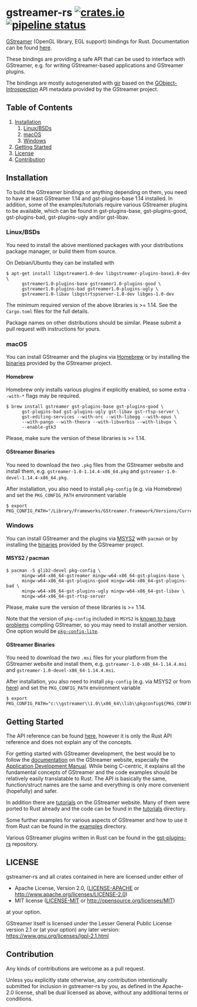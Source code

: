 # gstreamer-rs [![crates.io](https://img.shields.io/crates/v/gstreamer-gl-egl.svg)](https://crates.io/crates/gstreamer-gl-egl) [![pipeline status](https://gitlab.freedesktop.org/gstreamer/gstreamer-rs/badges/master/pipeline.svg)](https://gitlab.freedesktop.org/gstreamer/gstreamer-rs/commits/master)

[GStreamer](https://gstreamer.freedesktop.org/) (OpenGL library, EGL support)
bindings for Rust.  Documentation can be found
[here](https://slomo.pages.freedesktop.org/rustdocs/gstreamer/gstreamer_gl_egl/).

These bindings are providing a safe API that can be used to interface with
GStreamer, e.g. for writing GStreamer-based applications and GStreamer plugins.

The bindings are mostly autogenerated with [gir](https://github.com/gtk-rs/gir/)
based on the [GObject-Introspection](https://wiki.gnome.org/Projects/GObjectIntrospection/)
API metadata provided by the GStreamer project.

## Table of Contents
1. [Installation](#installation)
   1. [Linux/BSDs](#installation-linux)
   1. [macOS](#installation-macos)
   1. [Windows](#installation-windows)
1. [Getting Started](#getting-started)
1. [License](#license)
1. [Contribution](#contribution)

<a name="installation"/>

## Installation

To build the GStreamer bindings or anything depending on them, you
need to have at least GStreamer 1.14 and gst-plugins-base 1.14
installed. In addition, some of the examples/tutorials require various
GStreamer plugins to be available, which can be found in
gst-plugins-base, gst-plugins-good, gst-plugins-bad, gst-plugins-ugly
and/or gst-libav.

<a name="installation-linux"/>

### Linux/BSDs

You need to install the above mentioned packages with your distributions
package manager, or build them from source.

On Debian/Ubuntu they can be installed with

```console
$ apt-get install libgstreamer1.0-dev libgstreamer-plugins-base1.0-dev \
      gstreamer1.0-plugins-base gstreamer1.0-plugins-good \
      gstreamer1.0-plugins-bad gstreamer1.0-plugins-ugly \
      gstreamer1.0-libav libgstrtspserver-1.0-dev libges-1.0-dev
```

The minimum required version of the above libraries is >= 1.14. See
the `Cargo.toml` files for the full details.

Package names on other distributions should be similar.
Please submit a pull request with instructions for yours.

<a name="installation-macos"/>

### macOS

You can install GStreamer and the plugins via [Homebrew](https://brew.sh/) or
by installing the [binaries](https://gstreamer.freedesktop.org/data/pkg/osx/)
provided by the GStreamer project.

#### Homebrew

Homebrew only installs various plugins if explicitly enabled, so some extra
`--with-*` flags may be required.

```console
$ brew install gstreamer gst-plugins-base gst-plugins-good \
      gst-plugins-bad gst-plugins-ugly gst-libav gst-rtsp-server \
      gst-editing-services --with-orc --with-libogg --with-opus \
      --with-pango --with-theora --with-libvorbis --with-libvpx \
      --enable-gtk3
```

Please, make sure the version of these libraries is >= 1.14.

#### GStreamer Binaries

You need to download the *two* `.pkg` files from the GStreamer website and
install them, e.g. `gstreamer-1.0-1.14.4-x86_64.pkg` and
`gstreamer-1.0-devel-1.14.4-x86_64.pkg`.

After installation, you also need to install `pkg-config` (e.g. via Homebrew)
and set the `PKG_CONFIG_PATH` environment variable

```console
$ export PKG_CONFIG_PATH="/Library/Frameworks/GStreamer.framework/Versions/Current/lib/pkgconfig${PKG_CONFIG_PATH:+:$PKG_CONFIG_PATH}"
```

<a name="installation-windows"/>

### Windows

You can install GStreamer and the plugins via [MSYS2](http://www.msys2.org/)
with `pacman` or by installing the
[binaries](https://gstreamer.freedesktop.org/data/pkg/windows/) provided by
the GStreamer project.

#### MSYS2 / pacman

```console
$ pacman -S glib2-devel pkg-config \
      mingw-w64-x86_64-gstreamer mingw-w64-x86_64-gst-plugins-base \
      mingw-w64-x86_64-gst-plugins-good mingw-w64-x86_64-gst-plugins-bad \
      mingw-w64-x86_64-gst-plugins-ugly mingw-w64-x86_64-gst-libav \
      mingw-w64-x86_64-gst-rtsp-server
```

Please, make sure the version of these libraries is >= 1.14.

Note that the version of `pkg-config` included in `MSYS2` is
[known to have problems](https://github.com/rust-lang/pkg-config-rs/issues/51#issuecomment-346300858)
compiling GStreamer, so you may need to install another version. One option
would be [`pkg-config-lite`](https://sourceforge.net/projects/pkgconfiglite/).

#### GStreamer Binaries

You need to download the *two* `.msi` files for your platform from the
GStreamer website and install them, e.g. `gstreamer-1.0-x86_64-1.14.4.msi` and
`gstreamer-1.0-devel-x86_64-1.14.4.msi`.

After installation, you also need to install `pkg-config` (e.g. via MSYS2 or
from [here](https://sourceforge.net/projects/pkgconfiglite/))
and set the `PKG_CONFIG_PATH` environment variable

```console
$ export PKG_CONFIG_PATH="c:\\gstreamer\\1.0\\x86_64\\lib\\pkgconfig${PKG_CONFIG_PATH:+:$PKG_CONFIG_PATH}"
```

<a name="getting-started"/>

## Getting Started

The API reference can be found
[here](https://gstreamer.pages.freedesktop.org/gstreamer-rs/stable/latest/docs/gstreamer/), however it is
only the Rust API reference and does not explain any of the concepts.

For getting started with GStreamer development, the best would be to follow
the [documentation](https://gstreamer.freedesktop.org/documentation/) on the
GStreamer website, especially the [Application Development
Manual](https://gstreamer.freedesktop.org/documentation/application-development/).
While being C-centric, it explains all the fundamental concepts of GStreamer
and the code examples should be relatively easily translatable to Rust. The
API is basically the same, function/struct names are the same and everything
is only more convenient (hopefully) and safer.

In addition there are
[tutorials](https://gstreamer.freedesktop.org/documentation/tutorials/) on the
GStreamer website. Many of them were ported to Rust already and the code can
be found in the
[tutorials](https://gitlab.freedesktop.org/gstreamer/gstreamer-rs/tree/master/tutorials)
directory.

Some further examples for various aspects of GStreamer and how to use it from
Rust can be found in the
[examples](https://gitlab.freedesktop.org/gstreamer/gstreamer-rs/tree/master/examples)
directory.

Various GStreamer plugins written in Rust can be found in the
[gst-plugins-rs](https://gitlab.freedesktop.org/gstreamer/gst-plugins-rs)
repository.

<a name="license"/>

## LICENSE

gstreamer-rs and all crates contained in here are licensed under either of

 * Apache License, Version 2.0, ([LICENSE-APACHE](LICENSE-APACHE) or
   http://www.apache.org/licenses/LICENSE-2.0)
 * MIT license ([LICENSE-MIT](LICENSE-MIT) or
   http://opensource.org/licenses/MIT)

at your option.

GStreamer itself is licensed under the Lesser General Public License version
2.1 or (at your option) any later version:
https://www.gnu.org/licenses/lgpl-2.1.html

<a name="contribution"/>

## Contribution

Any kinds of contributions are welcome as a pull request.

Unless you explicitly state otherwise, any contribution intentionally submitted
for inclusion in gstreamer-rs by you, as defined in the Apache-2.0 license, shall be
dual licensed as above, without any additional terms or conditions.
